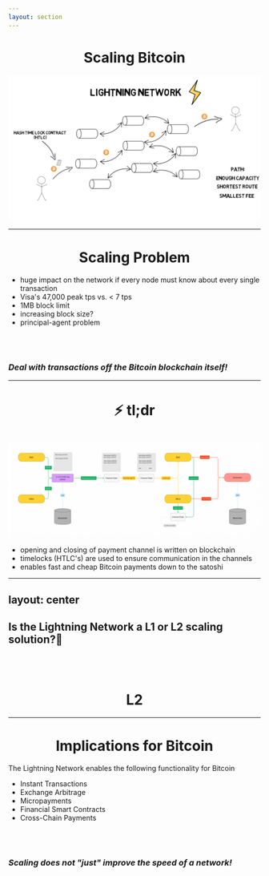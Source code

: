```yaml
---
layout: section
---
```

# <logos-bitcoin /> Scaling Bitcoin 

![Illustration](/img/lightning_illustration.png)

---

# <logos-bitcoin /> Scaling Problem
- huge impact on the network if every node must know about every single transaction
- Visa's 47,000 peak tps vs. &lt; 7 tps
- 1MB block limit
- increasing block size?
- principal-agent problem

<br>
<br>

<v-click>

### *Deal with transactions off the Bitcoin blockchain itself!*

</v-click>

<!--
- performance needs to be competitive to TradFi
- higher block size -> less people have the necessary bandwidth & hardware
- centralization; blockchain trilemma
- decentralization advantages NEED to be conserved
- large miners are encourage to act on their own interests
- PAP: Konflikt zwischen Verhalten der Representanten einer Gruppe und den Interessen der Gruppe selbst
- even more...

-->

---

# ⚡️ tl;dr
<br>
<img src="/img/lightning_flowchart.png" class="h-70 rounded" />

<v-clicks>

- opening and closing of payment channel is written on blockchain
- timelocks (HTLC's) are used to ensure communication in the channels
- enables fast and cheap Bitcoin payments down to the satoshi

</v-clicks>

<!-- 
# Satoshi
- kleinste Einheit von Bitcoin
- 1 satoshi = 0.00000001
-->

---
layout: center
---

## Is the Lightning Network a L1 or L2 scaling solution?🤔

<br/>
<br/>

<v-click>

# L2

</v-click>

<style>

  h1 {
    text-align: center;
  }

</style>

<!-- 
- L2
- but keep in mind that it enforcement still happens on the blockchain itself
  * deferral of state
  * opening and closing of payment channels
 -->

---

# <logos-bitcoin /> Implications for Bitcoin
The Lightning Network enables the following functionality for Bitcoin

- Instant Transactions
- Exchange Arbitrage
- Micropayments
- Financial Smart Contracts
- Cross-Chain Payments

<br>
<br>

<v-click>

### *Scaling does not "just" improve the speed of a network!*

</v-click>

<!-- 
# Exchange Arbitrage
- current incentive to hold funds on exchanges
- massive cold storages for exchanges might not longer be necessary (I disagree)
  * Lightning isn't for large payments
  * institutions & whales *exist*
              
# Micropayments
- no 3rd party custodian needed anymore
- e.g. paying per-megabyte for mobile internet

# Smart Contracts
- especially time sensitive
- complex transaction flows would be possible

# Cross-Chain Payments
- if hash function is similar across chains transactions could be routed across chains
 -->